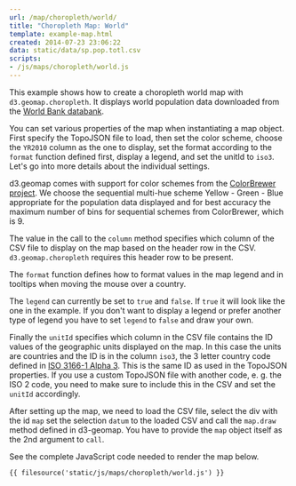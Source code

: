```yaml
---
url: /map/choropleth/world/
title: "Choropleth Map: World"
template: example-map.html
created: 2014-07-23 23:06:22
data: static/data/sp.pop.totl.csv
scripts:
- /js/maps/choropleth/world.js
---
```

This example shows how to create a choropleth world map with `d3.geomap.choropleth`. It displays world population data downloaded from the [World Bank databank](http://data.worldbank.org/indicator/SP.POP.TOTL).

You can set various properties of the map when instantiating a map object. First specify the TopoJSON file to load, then set the color scheme, choose the `YR2010` column as the one to display, set the format according to the `format` function defined first, display a legend, and set the unitId to `iso3`. Let's go into more details about the individual settings.

d3.geomap comes with support for color schemes from the [ColorBrewer project](http://colorbrewer2.org/). We choose the sequential multi-hue scheme Yellow - Green - Blue appropriate for the population data displayed and for best accuracy the maximum number of bins for sequential schemes from ColorBrewer, which is 9.

The value in the call to the `column` method specifies which column of the CSV file to display on the map based on the header row in the CSV. `d3.geomap.choropleth` requires this header row to be present.

The `format` function defines how to format values in the map legend and in tooltips when moving the mouse over a country.

The `legend` can currently be set to `true` and `false`. If `true` it will look like the one in the example. If you don't want to display a legend or prefer another type of legend you have to set `legend` to `false` and draw your own.

Finally the `unitId` specifies which column in the CSV file contains the ID values of the geographic units displayed on the map. In this case the units are countries and the ID is in the column `iso3`, the 3 letter country code defined in [ISO 3166-1 Alpha 3](https://en.wikipedia.org/wiki/ISO_3166-1_alpha-3). This is the same ID as used in the TopoJSON properties. If you use a custom TopoJSON file with another code, e. g. the ISO 2 code, you need to make sure to include this in the CSV and set the `unitId` accordingly.

After setting up the map, we need to load the CSV file, select the div with the id `map` set the selection `datum` to the loaded CSV and call the `map.draw` method defined in d3-geomap. You have to provide the `map` object itself as the 2nd argument to `call`.

See the complete JavaScript code needed to render the map below.

    {{ filesource('static/js/maps/choropleth/world.js') }}

